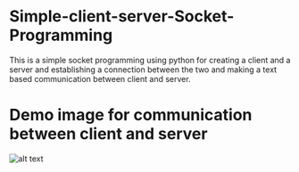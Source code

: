 # Simple-client-server-Socket-Programming
This is a simple socket programming using python for creating a client and a server and establishing a connection between the two and making a text based communication between client and server.

# Demo image for communication between client and server
![alt text](https://github.com/Yashparwal1/Simple-client-server-Socket-Programming/blob/main/client-server%20over%20sockets.png)
